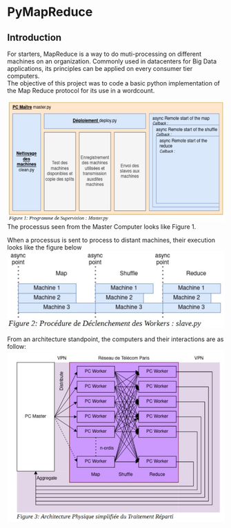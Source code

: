 # PyMapReduce

## Introduction  
  For starters, MapReduce is a way to do muti-processing on different machines on an organization. Commonly used in datacenters for Big Data applications, its principles can be applied on every consumer tier computers.  
The objective of this project was to code a basic python implementation of the Map Reduce protocol for its use in a wordcount.

![Fig1; Supervision Program: master.py](readme/fig1.jpg)  
The processus seen from the Master Computer looks like Figure 1.  

When a processus is sent to process to distant machines,  their execution looks like the figure below
![Fig2: Starting the Workers](readme/fig2.jpg)

From an architecture standpoint, the computers and their interactions are as follow:
![Fig3: Simplified Architecture of a distributed treatment](readme/fig3.jpg)
